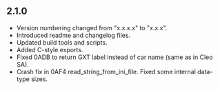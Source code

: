 ## 2.1.0

- Version numbering changed from "x.x.x.x" to "x.x.x". 
- Introduced readme and changelog files.
- Updated build tools and scripts.
- Added C-style exports.
- Fixed 0ADB to return GXT label instead of car name (same as in Cleo SA).
- Crash fix in 0AF4 read_string_from_ini_file. Fixed some internal data-type sizes.
